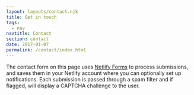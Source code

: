 ```yaml
---
layout: layouts/contact.njk
title: Get in touch
tags:
  - nav
navtitle: Contact
section: contact
date: 2017-01-07
permalink: /contact/index.html
---
```

The contact form on this page uses
[Netlify Forms](https://www.netlify.com/docs/form-handling/) to process
submissions, and saves them in your Netlify account where you can optionally
set up notifications. Each submission is passed through a spam filter and if
flagged, will display a CAPTCHA challenge to the user.
